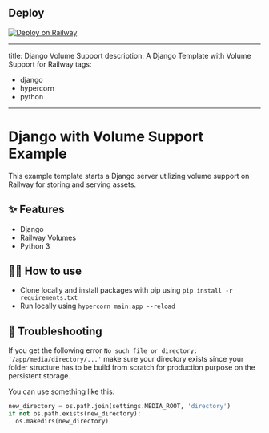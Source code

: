 ## Deploy
[![Deploy on Railway](https://railway.app/button.svg)](https://railway.app/template/AWUIv6)

---
title: Django Volume Support
description: A Django Template with Volume Support for Railway
tags:
  - django
  - hypercorn
  - python
---

# Django with Volume Support Example

This example template starts a Django server utilizing volume support on Railway for storing and serving assets.

## ✨ Features

- Django
- Railway Volumes
- Python 3

## 💁‍♀️ How to use

- Clone locally and install packages with pip using `pip install -r requirements.txt`
- Run locally using `hypercorn main:app --reload`

## 📝 Troubleshooting
If you get the following error `No such file or directory: '/app/media/directory/...'` make sure your directory exists since your folder structure has to be build from scratch for production purpose on the persistent storage.

You can use something like this:

```python
new_directory = os.path.join(settings.MEDIA_ROOT, 'directory')
if not os.path.exists(new_directory):
  os.makedirs(new_directory)
```
